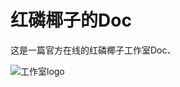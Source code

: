 # 红磷椰子的Doc

这是一篇官方在线的红磷椰子工作室Doc、

![工作室logo](r.p.coconut_Cute_and_handsome_beach_style_coconut_animation_stu_47d4a53b-ea4d-4555-aa11-ddb6a4395dbe.png)
